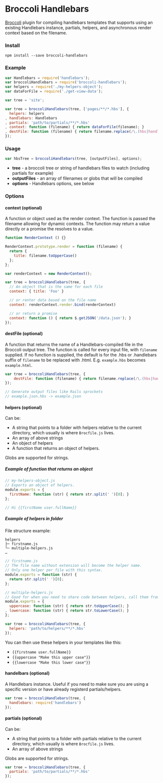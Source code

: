 # Broccoli Handlebars

[Broccoli](https://github.com/broccolijs/broccoli) plugin for compiling handlebars templates that supports using an existing Handlebars instance, partials, helpers, and asynchronous render context based on the filename.

### Install
```
npm install --save broccoli-handlebars
```

### Example
```js
var Handlebars = require('handlebars');
var broccoliHandlebars = require('broccoli-handlebars');
var helpers = require('./my-helpers-object');
var dataForFile = require('./get-view-data');

var tree = 'site';

var tree = broccoliHandlebars(tree, ['pages/**/*.hbs'], {
  helpers: helpers
, handlebars: Handlebars
, partials: 'path/to/partials/**/*.hbs'
, context: function (filename) { return dataForFile(filename); }
, destFile: function (filename) { return filename.replace(/\.(hbs|handlebars)$/, ''); }
});
```

### Usage

```js
var hbsTree = broccoliHandlebars(tree, [outputFiles], options);
```
- **tree** - a broccoli tree or string of handlebars files to watch (including partials for example)
- **outputFiles** - an array of filenames or globs that will be compiled
- **options** - Handlebars options, see below


### Options

#### context (optional)
A function or object used as the render context. The function is passed the filename allowing for dynamic contexts. The function may return a value directly or a promise the resolves to a value.
```js
function RenderContext () {}

RenderContext.prototype.render = function (filename) {
  return {
    title: filename.toUpperCase()
  };
};

var renderContext = new RenderContext();

var tree = broccoliHandlebars(tree, {
  // An object that is the same for each file
  context: { title: 'Foo' }

  // or renter data based on the file name
  context: renderContext.render.bind(renderContext)

  // or return a promise
  context: function () { return $.getJSON('/data.json'); }
});
```

#### destFile (optional)
A function that returns the name of a Handlebars-compiled file in the Broccoli output tree. The function is called for every input file, with `filename` supplied. If no function is supplied, the default is for the .hbs or .handlebars suffix of `filename` to be replaced with .html. E.g. `example.hbs` becomes `example.html`.

```js
var tree = broccoliHandlebars(tree, {
    destFile: function (filename) { return filename.replace(/\.(hbs|handlebars)$/, ''); }
});

// Generate output files like Rails sprockets
// example.json.hbs -> example.json
```

#### helpers (optional)
Can be:
- A string that points to a folder with helpers relative to the current directory, which usually is where `Brocfile.js` lives.
- An array of above strings
- An object of helpers
- A function that returns an object of helpers.

Globs are supported for strings.

##### Example of function that returns an object
```js
// my-helpers-object.js
// Exports an object of helpers.
module.exports = {
  firstName: function (str) { return str.split(' ')[0]; }
};

// Hi {{firstName user.fullName}}

```

##### Example of helpers in folder

File structure example:

    helpers
    ├─ firstname.js
    └─ multiple-helpers.js
    …

```js
// firstname.js
// The file name without extension will become the helper name.
// Only one helper per file with this syntax.
module.exports = function (str) {
  return str.split(' ')[0];
};
```

```js
// multiple-helpers.js
// Good for when you need to share code between helpers, call them from each other or just want to group them in files.
module.exports = {
  uppercase: function (str) { return str.toUpperCase(); }
, lowercase: function (str) { return str.toLowerCase(); }
};
```

```js
var tree = broccoliHandlebars(tree, {
  helpers: 'path/to/helpers/**/*.hbs'
});
```

You can then use these helpers in your templates like this:
  - `{{firstname user.fullName}}`
  - `{{uppercase "Make this upper case"}}`
  - `{{lowercase "Make this lower case"}}`

#### handelbars (optional)
A Handlebars instance. Useful if you need to make sure you are using a specific version or have already registerd partials/helpers.
```js
var tree = broccoliHandlebars(tree, {
  handlebars: require('handlebars')
});
```

#### partials (optional)
Can be:
- A string that points to a folder with partials relative to the current directory, which usually is where `Brocfile.js` lives.
- An array of above strings

Globs are supported for strings.

```js
var tree = broccoliHandlebars(tree, {
  partials: 'path/to/partials/**/*.hbs'
});
```

